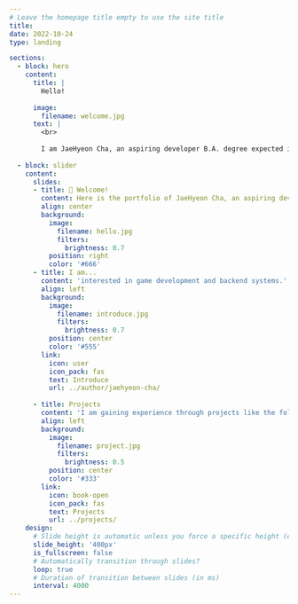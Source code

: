 ```yaml
---
# Leave the homepage title empty to use the site title
title:
date: 2022-10-24
type: landing

sections:
  - block: hero
    content:
      title: |
        Hello!
        
      image:
        filename: welcome.jpg
      text: |
        <br>
        
        I am JaeHyeon Cha, an aspiring developer B.A. degree expected in Computer Science at Jeonbuk National University. I am interested in game development and backend system architecture, with a goal of continuous growth.
  
  - block: slider
    content:
      slides:
      - title: 👋 Welcome!
        content: Here is the portfolio of JaeHyeon Cha, an aspiring developer.
        align: center
        background:
          image:
            filename: hello.jpg
            filters:
              brightness: 0.7
          position: right
          color: '#666'
      - title: I am...
        content: 'interested in game development and backend systems.'
        align: left
        background:
          image:
            filename: introduce.jpg
            filters:
              brightness: 0.7
          position: center
          color: '#555'
        link:
          icon: user
          icon_pack: fas
          text: Introduce
          url: ../author/jaehyeon-cha/
          
      - title: Projects
        content: 'I am gaining experience through projects like the following.'
        align: left
        background:
          image:
            filename: project.jpg
            filters:
              brightness: 0.5
          position: center
          color: '#333'
        link:
          icon: book-open
          icon_pack: fas
          text: Projects
          url: ../projects/
    design:
      # Slide height is automatic unless you force a specific height (e.g. '400px')
      slide_height: '400px'
      is_fullscreen: false
      # Automatically transition through slides?
      loop: true
      # Duration of transition between slides (in ms)
      interval: 4000
---
```

